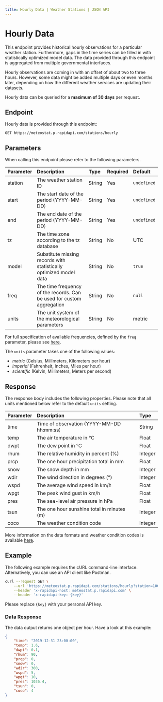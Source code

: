 ```yaml
---
title: Hourly Data | Weather Stations | JSON API
---
```


# Hourly Data

This endpoint provides historical hourly observations for a particular weather station. Furthermore, gaps in the time series can be filled in with statistically optimized model data. The data provided through this endpoint is aggregated from multiple governmental interfaces.

Hourly observations are coming in with an offset of about two to three hours. However, some data might be added multiple days or even months later, depending on how the different weather services are updating their datasets.

Hourly data can be queried for a **maximum of 30 days** per request.

## Endpoint

Hourly data is provided through this endpoint:

```
GET https://meteostat.p.rapidapi.com/stations/hourly
```

## Parameters

When calling this endpoint please refer to the following parameters.

| **Parameter** | **Description**                                                       | **Type** | **Required** | **Default** |
|:--------------|:----------------------------------------------------------------------|:---------|:-------------|:------------|
| station       | The weather station ID                                                | String   | Yes          | `undefined` |
| start         | The start date of the period (YYYY-MM-DD)                             | String   | Yes          | `undefined` |
| end           | The end date of the period (YYYY-MM-DD)                               | String   | Yes          | `undefined` |
| tz            | The time zone according to the tz database                            | String   | No           | UTC         |
| model         | Substitute missing records with statistically optimized model data    | String   | No           | `true`      |
| freq          | The time frequency of the records. Can be used for custom aggregation | String   | No           | `null`      |
| units         | The unit system of the meteorological parameters                      | String   | No           | metric      |

For full specification of available frequencies, defined by the `freq` parameter, please see [here](https://pandas.pydata.org/pandas-docs/stable/user_guide/timeseries.html#offset-aliases).

The `units` parameter takes one of the following values:

* _metric_ (Celsius, Millimeters, Kilometers per hour)
* _imperial_ (Fahrenheit, Inches, Miles per hour)
* _scientific_ (Kelvin, Millimeters, Meters per second)

## Response

The response body includes the following properties. Please note that all units mentioned below refer to the default `units` setting.

| **Parameter** | **Description**                            | **Type** |
|:--------------|:-------------------------------------------|:---------|
| time          | Time of observation (YYYY-MM-DD hh:mm:ss)  | String   |
| temp          | The air temperature in °C                  | Float    |
| dwpt          | The dew point in °C                        | Float    |
| rhum          | The relative humidity in percent (%)       | Integer  |
| prcp          | The one hour precipitation total in mm     | Float    |
| snow          | The snow depth in mm                       | Integer  |
| wdir          | The wind direction in degrees (°)          | Integer  |
| wspd          | The average wind speed in km/h             | Float    |
| wpgt          | The peak wind gust in km/h                 | Float    |
| pres          | The sea-level air pressure in hPa          | Float    |
| tsun          | The one hour sunshine total in minutes (m) | Integer  |
| coco          | The weather condition code                 | Integer  |

More information on the data formats and weather condition codes is available [here](/formats.html).

## Example

The following example requires the cURL command-line interface. Alternatively, you can use an API client like Postman.

```sh
curl --request GET \
	--url 'https://meteostat.p.rapidapi.com/stations/hourly?station=10637&start=2020-01-01&end=2020-01-01&tz=Europe%2FBerlin' \
	--header 'x-rapidapi-host: meteostat.p.rapidapi.com' \
	--header 'x-rapidapi-key: {key}'
```

Please replace `{key}` with your personal API key.

### Data Response

The data output returns one object per hour. Have a look at this example:

```json
{
	"time": "2019-12-31 23:00:00",
	"temp": 1.6,
	"dwpt": 0.1,
	"rhum": 90,
	"prcp": 0,
	"snow": 0,
	"wdir": 300,
	"wspd": 5,
	"wpgt": 10,
	"pres": 1036.4,
	"tsun": 0,
	"coco": 4
}
```
